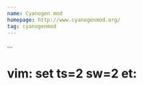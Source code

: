 ```yaml
---
name: Cyanogen mod
homepage: http://www.cyanogenmod.org/
tag: cyanogenmod
---
```

...
# vim: set ts=2 sw=2 et:
